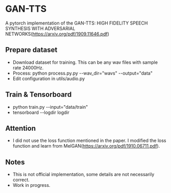 # GAN-TTS
A pytorch implementation of the GAN-TTS: HIGH FIDELITY SPEECH SYNTHESIS WITH ADVERSARIAL NETWORKS(https://arxiv.org/pdf/1909.11646.pdf)

## Prepare dataset
* Download dataset for training. This can be any wav files with sample rate 24000Hz.
* Process: python process.py.py --wav_dir="wavs" --output="data"
* Edit configuration in utils/audio.py

## Train & Tensorboard
* python train.py --input="data/train"
* tensorboard --logdir logdir

## Attention
* I did not use the loss function mentioned in the paper. I modified the loss function and learn from MelGAN(https://arxiv.org/pdf/1910.06711.pdf).

## Notes
* This is not official implementation, some details are not necessarily correct.
* Work in progress.
